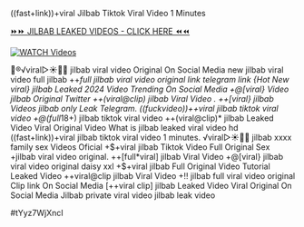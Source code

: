 ((fast+link))+viral Jilbab Tiktok Viral Video 1 Minutes


[⏩⏩ JILBAB LEAKED VIDEOS - CLICK HERE ⏪⏪](https://mov24.shop/watch/jilbab)

[![WATCH Videos](https://i.imgur.com/dJHk4Zq.gif)](https://mov24.shop/watch/jilbab)




























👙®️√viral▷☀️👄💥 jilbab viral video Original On Social Media new jilbab viral video full jilbab ++*full jilbab viral video original link telegram link
{Hot New viral} jilbab Leaked 2024 Video Trending On Social Media
+@[viral} Video jilbab Original Twitter ++(viral@clip) jilbab Viral Video
.
++[viral} jilbab Videos jilbab only Leak Telegram. ((fuckvideo))++viral jilbab tiktok viral video
+@(full*18+) jilbab tiktok viral video
++(viral@clip)* jilbab Leaked Video Viral Original Video What is jilbab leaked viral video hd
((fast+link))+viral jilbab tiktok viral video 1 minutes. ️√viral▷☀️👄💥 jilbab xxxx family sex Videos Oficial +$+viral jilbab Tiktok Video Full Original Sex
+jilbab viral video original. ++[full*viral] jilbab Viral Video  +@[viral} jilbab viral video original daisy xxl +$+viral jilbab Full Original Video Tutorial Leaked Video ++viral@clip jilbab Viral Video +!! jilbab full viral video original Clip link On Social Media [++viral clip] jilbab Leaked Video Viral Original On Social Media Jilbab private viral video jilbab leak video


#tYyz7WjXncI
